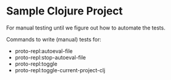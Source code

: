 # Sample Clojure Project

For manual testing until we figure out how to automate the tests.

Commands to write (manual) tests for:
-  proto-repl:autoeval-file
-  proto-repl:stop-autoeval-file
-  proto-repl:toggle
-  proto-repl:toggle-current-project-clj
